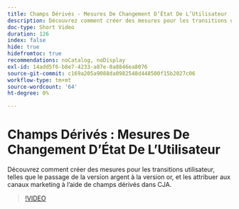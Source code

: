 ```yaml
---
title: Champs Dérivés - Mesures De Changement D’État De L’Utilisateur
description: Découvrez comment créer des mesures pour les transitions utilisateur, telles que le passage de la version argent à la version or, et les attribuer aux canaux marketing à l’aide de champs dérivés dans CJA.
doc-type: Short Video
duration: 126
index: false
hide: true
hidefromtoc: true
recommendations: noCatalog, noDisplay
exl-id: 14add5f6-b8e7-4233-a87e-8a8846ea8076
source-git-commit: c169a205a9088da0982548d448500f15b2027c06
workflow-type: tm+mt
source-wordcount: '64'
ht-degree: 0%

---
```


# Champs Dérivés : Mesures De Changement D’État De L’Utilisateur

Découvrez comment créer des mesures pour les transitions utilisateur, telles que le passage de la version argent à la version or, et les attribuer aux canaux marketing à l’aide de champs dérivés dans CJA.

<!-- 85_S103_3442450_125_derived-fields-user-state-change-metrics -->
>[!VIDEO](https://video.tv.adobe.com/v/3458355/?learn=on&enablevpops=true)
